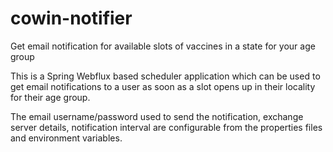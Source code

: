 # cowin-notifier
Get email notification for available slots of vaccines in a state for your age group


This is a Spring Webflux based scheduler application which can be used to get email notifications to a user as soon as a slot opens up in their locality for their age group.

The email username/password used to send the notification, exchange server details, notification interval are configurable from the properties files and environment variables.
